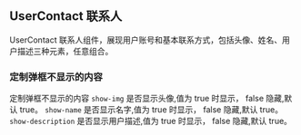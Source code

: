 <div class="demo-header">
<p class="overviewicon">
  <span class="wapi-form-usercontact"/>
</p>

## UserContact 联系人

<nova-uxlink widget-name="UserContact"></nova-uxlink>

UserContact 联系人组件，展现用户账号和基本联系方式，包括头像、姓名、用户描述三种元素，任意组合。
</div>

### 定制弹框不显示的内容

定制弹框不显示的内容
`show-img` 是否显示头像,值为 true 时显示， false 隐藏,默认 true。
`show-name` 是否显示名字,值为  true 时显示， false 隐藏,默认 true。
`show-description` 是否显示用户描述,值为  true 时显示， false 隐藏,默认 true。
<nova-demo-view link="user-contact/not-displayed-content.vue"></nova-demo-view>

<br>
